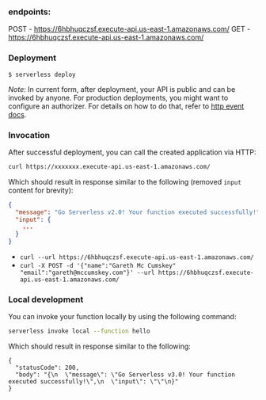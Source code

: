### endpoints:

  POST - https://6hbhuqczsf.execute-api.us-east-1.amazonaws.com/
  GET - https://6hbhuqczsf.execute-api.us-east-1.amazonaws.com/

### Deployment

```
$ serverless deploy
```

_Note_: In current form, after deployment, your API is public and can be invoked by anyone. For production deployments, you might want to configure an authorizer. For details on how to do that, refer to [http event docs](https://www.serverless.com/framework/docs/providers/aws/events/apigateway/).

### Invocation

After successful deployment, you can call the created application via HTTP:

```bash
curl https://xxxxxxx.execute-api.us-east-1.amazonaws.com/
```

Which should result in response similar to the following (removed `input` content for brevity):

```json
{
  "message": "Go Serverless v2.0! Your function executed successfully!",
  "input": {
    ...
  }
}
```

- `curl --url https://6hbhuqczsf.execute-api.us-east-1.amazonaws.com/`
- `curl -X POST -d '{"name":"Gareth Mc Cumskey" "email":"gareth@mccumskey.com"}' --url https://6hbhuqczsf.execute-api.us-east-1.amazonaws.com/`
### Local development

You can invoke your function locally by using the following command:

```bash
serverless invoke local --function hello
```

Which should result in response similar to the following:

```
{
  "statusCode": 200,
  "body": "{\n  \"message\": \"Go Serverless v3.0! Your function executed successfully!\",\n  \"input\": \"\"\n}"
}
```

